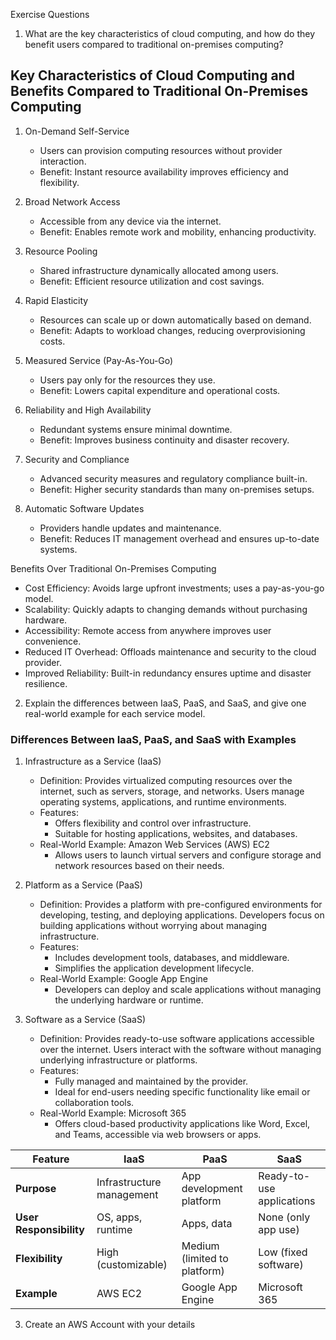 Exercise Questions

1. What are the key characteristics of cloud computing, and how do they benefit users compared to traditional on-premises computing?
## Key Characteristics of Cloud Computing and Benefits Compared to Traditional On-Premises Computing

1. On-Demand Self-Service 
   - Users can provision computing resources without provider interaction.  
   - Benefit: Instant resource availability improves efficiency and flexibility.

2. Broad Network Access 
   - Accessible from any device via the internet.  
   - Benefit: Enables remote work and mobility, enhancing productivity.

3. Resource Pooling 
   - Shared infrastructure dynamically allocated among users.  
   - Benefit: Efficient resource utilization and cost savings.

4. Rapid Elasticity
   - Resources can scale up or down automatically based on demand.  
   - Benefit: Adapts to workload changes, reducing overprovisioning costs.

5. Measured Service (Pay-As-You-Go)  
   - Users pay only for the resources they use.  
   - Benefit: Lowers capital expenditure and operational costs.

6. Reliability and High Availability 
   - Redundant systems ensure minimal downtime.  
   - Benefit: Improves business continuity and disaster recovery.

7. Security and Compliance  
   - Advanced security measures and regulatory compliance built-in.  
   - Benefit: Higher security standards than many on-premises setups.

8. Automatic Software Updates  
   - Providers handle updates and maintenance.  
   - Benefit: Reduces IT management overhead and ensures up-to-date systems.

Benefits Over Traditional On-Premises Computing
- Cost Efficiency: Avoids large upfront investments; uses a pay-as-you-go model.  
- Scalability:  Quickly adapts to changing demands without purchasing hardware.  
- Accessibility: Remote access from anywhere improves user convenience.  
- Reduced IT Overhead:  Offloads maintenance and security to the cloud provider.  
- Improved Reliability:  Built-in redundancy ensures uptime and disaster resilience.




2. Explain the differences between IaaS, PaaS, and SaaS, and give one real-world example for each service model.

### Differences Between IaaS, PaaS, and SaaS with Examples  

1. Infrastructure as a Service (IaaS) 
   - Definition:  Provides virtualized computing resources over the internet, such as servers, storage, and networks. Users manage operating systems, applications, and runtime environments.  
   - Features: 
     - Offers flexibility and control over infrastructure.  
     - Suitable for hosting applications, websites, and databases.  
   - Real-World Example: Amazon Web Services (AWS) EC2 
     - Allows users to launch virtual servers and configure storage and network resources based on their needs.  

2. Platform as a Service (PaaS)
   - Definition: Provides a platform with pre-configured environments for developing, testing, and deploying applications. Developers focus on building applications without worrying about managing infrastructure.  
   - Features:  
     - Includes development tools, databases, and middleware.  
     - Simplifies the application development lifecycle.  
   - Real-World Example:  Google App Engine 
     - Developers can deploy and scale applications without managing the underlying hardware or runtime.  

3. Software as a Service (SaaS)  
   - Definition: Provides ready-to-use software applications accessible over the internet. Users interact with the software without managing underlying infrastructure or platforms.  
   - Features: 
     - Fully managed and maintained by the provider.  
     - Ideal for end-users needing specific functionality like email or collaboration tools.  
   - Real-World Example: Microsoft 365  
     - Offers cloud-based productivity applications like Word, Excel, and Teams, accessible via web browsers or apps.  



| **Feature**                | **IaaS**                     | **PaaS**                     | **SaaS**                     |
|----------------------------|------------------------------|------------------------------|------------------------------|
| **Purpose**                | Infrastructure management    | App development platform     | Ready-to-use applications    |
| **User Responsibility**    | OS, apps, runtime            | Apps, data                   | None (only app use)          |
| **Flexibility**            | High (customizable)          | Medium (limited to platform) | Low (fixed software)         |
| **Example**                | AWS EC2                      | Google App Engine            | Microsoft 365                |


3. Create an AWS Account with your details


